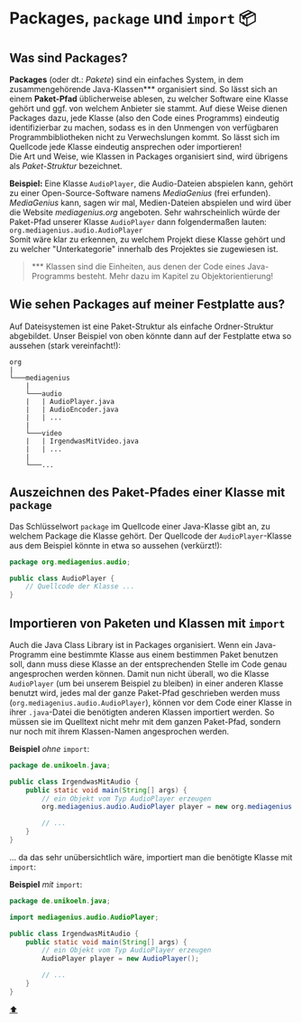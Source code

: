 
# Packages, `package` und `import` :package:

## Was sind Packages?

**Packages** (oder dt.: _Pakete_) sind ein einfaches System, in dem zusammengehörende Java-Klassen*** organisiert sind. So lässt sich an einem **Paket-Pfad** üblicherweise ablesen, zu welcher Software eine Klasse gehört und ggf. von welchem Anbieter sie stammt. Auf diese Weise dienen Packages dazu, jede Klasse (also den Code eines Programms) eindeutig identifizierbar zu machen, sodass es in den Unmengen von verfügbaren Programmbibliotheken nicht zu Verwechslungen kommt. So lässt sich im Quellcode jede Klasse eindeutig ansprechen oder importieren!  
Die Art und Weise, wie Klassen in Packages organisiert sind, wird übrigens als _Paket-Struktur_ bezeichnet.

**Beispiel:** Eine Klasse `AudioPlayer`, die Audio-Dateien abspielen kann, gehört zu einer Open-Source-Software namens _MediaGenius_ (frei erfunden). _MediaGenius_ kann, sagen wir mal, Medien-Dateien abspielen und wird über die Website _mediagenius.org_ angeboten. Sehr wahrscheinlich würde der Paket-Pfad unserer Klasse `AudioPlayer` dann folgendermaßen lauten: `org.mediagenius.audio.AudioPlayer`  
Somit wäre klar zu erkennen, zu welchem Projekt diese Klasse gehört und zu welcher "Unterkategorie" innerhalb des Projektes sie zugewiesen ist.

> *** Klassen sind die Einheiten, aus denen der Code eines Java-Programms besteht. Mehr dazu im Kapitel zu Objektorientierung!


## Wie sehen Packages auf meiner Festplatte aus?

Auf Dateisystemen ist eine Paket-Struktur als einfache Ordner-Struktur abgebildet. Unser Beispiel von oben könnte dann auf der Festplatte etwa so aussehen (stark vereinfacht!):

```
org
|
└───mediagenius
    |
    └───audio
    |   | AudioPlayer.java
    |   | AudioEncoder.java
    |   | ...
    |
    └───video
    |   | IrgendwasMitVideo.java
    |   | ...
    |
    └───...
```


## Auszeichnen des Paket-Pfades einer Klasse mit `package`

Das Schlüsselwort `package` im Quellcode einer Java-Klasse gibt an, zu welchem Package die Klasse gehört. Der Quellcode der `AudioPlayer`-Klasse aus dem Beispiel könnte in etwa so aussehen (verkürzt!):

``` java
package org.mediagenius.audio;

public class AudioPlayer {
    // Quellcode der Klasse ...
}
```


## Importieren von Paketen und Klassen mit `import`

Auch die Java Class Library ist in Packages organisiert. Wenn ein Java-Programm eine bestimmte Klasse aus einem bestimmen Paket benutzen soll, dann muss diese Klasse an der entsprechenden Stelle im Code genau angesprochen werden können. Damit nun nicht überall, wo die Klasse `AudioPlayer` (um bei unserem Beispiel zu bleiben) in einer anderen Klasse benutzt wird, jedes mal der ganze Paket-Pfad geschrieben werden muss (`org.mediagenius.audio.AudioPlayer`), können vor dem Code einer Klasse in ihrer `.java`-Datei die benötigten anderen Klassen importiert werden. So müssen sie im Quelltext nicht mehr mit dem ganzen Paket-Pfad, sondern nur noch mit ihrem Klassen-Namen angesprochen werden.

**Beispiel** _ohne_ `import`:
``` java
package de.unikoeln.java;

public class IrgendwasMitAudio {
    public static void main(String[] args) {
        // ein Objekt vom Typ AudioPlayer erzeugen
        org.mediagenius.audio.AudioPlayer player = new org.mediagenius.audio.AudioPlayer();

        // ...
    }
}
```

... da das sehr unübersichtlich wäre, importiert man die benötigte Klasse mit `import`:

**Beispiel** _mit_ `import`:
``` java
package de.unikoeln.java;

import mediagenius.audio.AudioPlayer;

public class IrgendwasMitAudio {
    public static void main(String[] args) {
        // ein Objekt vom Typ AudioPlayer erzeugen
        AudioPlayer player = new AudioPlayer();

        // ...
    }
}
```


<!-- Dieser Link sollte am Ende der Datei stehen! -->
<a class="top-link" href="#">:arrow_up:</a>